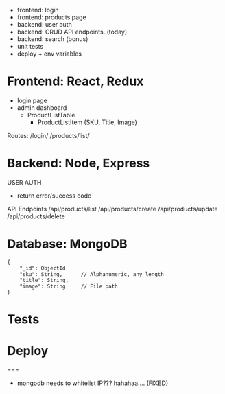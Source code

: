 - frontend: login
- frontend: products page
- backend: user auth
- backend: CRUD API endpoints. (today)
- backend: search (bonus)
- unit tests
- deploy + env variables

# Frontend: React, Redux

- login page
- admin dashboard
  - ProductListTable
    - ProductListItem (SKU, Title, Image)

Routes:
/login/
/products/list/

# Backend: Node, Express

USER AUTH

- return error/success code

API Endpoints
/api/products/list
/api/products/create
/api/products/update
/api/products/delete

# Database: MongoDB

```
{
    "_id": ObjectId
    "sku": String,      // Alphanumeric, any length
    "title": String,
    "image": String     // File path
}
```

# Tests

# Deploy

===

- mongodb needs to whitelist IP??? hahahaa.... (FIXED)
